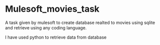# Mulesoft_movies_task

A task given by mulesoft to create database realted to movies using sqlite and retrieve using any coding language.

I have used python to retrieve data from database

